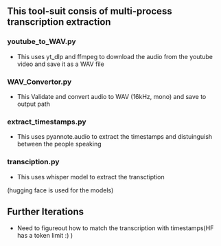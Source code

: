 ## This tool-suit consis of multi-process transcription extraction

### youtube_to_WAV.py
- This uses yt_dlp and ffmpeg to download the audio from the youtube video and save it as a WAV file

### WAV_Convertor.py
- This Validate and convert audio to WAV (16kHz, mono) and save to output path

### extract_timestamps.py
- This uses pyannote.audio to extract the timestamps and distuinguish between the people speaking

### transciption.py
- This uses whisper model to extract the transctiption 


(hugging face is used for the models)


## Further Iterations
- Need to figureout how to match the transcription with timestamps(HF has a token limit :) )
